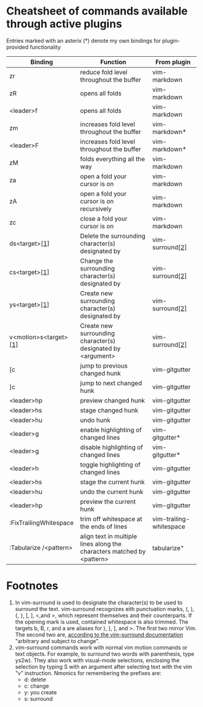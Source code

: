 # Cheatsheet of commands available through active plugins

Entries marked with an asterix (*) denote my own bindings for plugin-provided functionality

|Binding                   |Function                                                                      |From plugin                            |
|------------------------- |----------------------------------------------------------------------------- |-------------------------------------- |
| zr | reduce fold level throughout the buffer | vim-markdown |
| zR | opens all folds | vim-markdown |
| \<leader\>f | opens all folds | vim-markdown |
| zm | increases fold level throughout the buffer | vim-markdown* |
| \<leader\>F | increases fold level throughout the buffer | vim-markdown* |
| zM | folds everything all the way | vim-markdown |
| za | open a fold your cursor is on | vim-markdown |
| zA | open a fold your cursor is on recursively | vim-markdown |
| zc | close a fold your cursor is on | vim-markdown |
| ds\<target\><span id="a1">[[1]](#f1)</span> | Delete the surrounding character(s) designated by <target> | vim-surround<span id="b2">[[2]](#f2")</span> |
| cs\<target\><span id="a2">[[1]](#f1)</span> | Change the surrounding character(s) designated by <target> | vim-surround<span id="b2">[[2]](#f2")</span> |
| ys\<target\><span id="a3">[[1]](#f1)</span> | Create new surrounding character(s) designated by <target> | vim-surround<span id="b2">[[2]](#f2")</span> |
| v\<motion\>s\<target\><span id="a4">[[1]](#f1)</span> | Create new surrounding character(s) designated by \<argument\> | vim-surround<span id="b2">[[2]](#f2")</span> |
| [c | jump to previous changed hunk | vim-gitgutter |
| ]c | jump to next changed hunk | vim-gitgutter |
| \<leader\>hp | preview changed hunk | vim-gitgutter |
| \<leader\>hs | stage changed hunk | vim-gitgutter |
| \<leader\>hu | undo hunk | vim-gitgutter |
| \<leader\>g | enable highlighting of changed lines | vim-gitgutter* |
| \<leader\>g | disable highlighting of changed lines | vim-gitgutter* |
| \<leader\>h | toggle highlighting of changed lines | vim-gitgutter |
| \<leader\>hs | stage the current hunk | vim-gitgutter |
| \<leader\>hu | undo the current hunk | vim-gitgutter |
| \<leader\>hp | preview the current hunk | vim-gitgutter |
| :FixTrailingWhitespace | trim off whitespace at the ends of lines | vim-trailing-whitespace |
| :Tabularize /\<pattern\> | align text in multiple lines along the characters matched by \<pattern\> | tabularize<sup>+</sup> |


Footnotes
=========
1. <span id="f1"></span> In vim-surround <target> is used to designate the character(s) to be used to surround the text. vim-surround recognizes eith punctuation marks, (, ), {, }, [, ], <,and >, which represent themselves and their counterparts. If the opening mark is used, contained whitespace is also trimmed. The targets b, B, r, and a are aliases for ), }, ], and >. The first two mirror Vim. The second two are, [according to the vim-surround
documentation](https://github.com/tpope/vim-surround/blob/master/doc/surround.txt) "arbitrary and subject to change".
2. <span id="f2"></span> vim-surround commands work with normal vim motion commands or text objects. For example, to surround two words with parenthesis, type ys2w). They also work with visual-mode selections, enclosing the selection by typing S with an argument after selecting text with the vim "v" instruction. Nmonics for remembering the prefixes are:
    * d: delete
    * c: change
    * y: you create
    * s: surround
